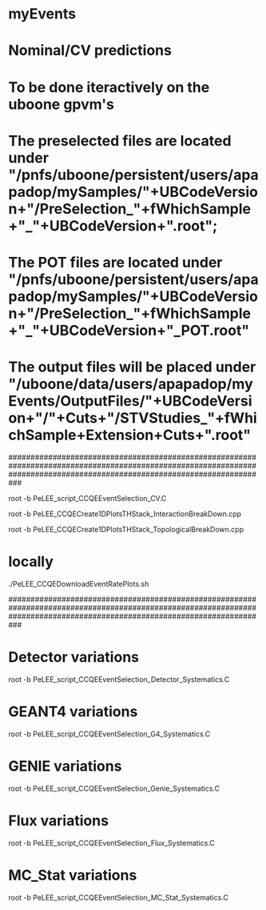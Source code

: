 # myEvents

# Nominal/CV predictions 
# To be done iteractively on the uboone gpvm's
# The preselected files are located under "/pnfs/uboone/persistent/users/apapadop/mySamples/"+UBCodeVersion+"/PreSelection_"+fWhichSample+"_"+UBCodeVersion+".root";
# The POT files are located under "/pnfs/uboone/persistent/users/apapadop/mySamples/"+UBCodeVersion+"/PreSelection_"+fWhichSample+"_"+UBCodeVersion+"_POT.root"
# The output files will be placed under "/uboone/data/users/apapadop/myEvents/OutputFiles/"+UBCodeVersion+"/"+Cuts+"/STVStudies_"+fWhichSample+Extension+Cuts+".root"

###########################################################################################################################################################################

root -b PeLEE_script_CCQEEventSelection_CV.C 

root -b PeLEE_CCQECreate1DPlotsTHStack_InteractionBreakDown.cpp

root -b PeLEE_CCQECreate1DPlotsTHStack_TopologicalBreakDown.cpp

# locally
./PeLEE_CCQEDownloadEventRatePlots.sh

###########################################################################################################################################################################

# Detector variations

root -b PeLEE_script_CCQEEventSelection_Detector_Systematics.C

# GEANT4 variations

root -b PeLEE_script_CCQEEventSelection_G4_Systematics.C

# GENIE variations

root -b PeLEE_script_CCQEEventSelection_Genie_Systematics.C

# Flux variations

root -b PeLEE_script_CCQEEventSelection_Flux_Systematics.C

# MC_Stat variations
root -b PeLEE_script_CCQEEventSelection_MC_Stat_Systematics.C
